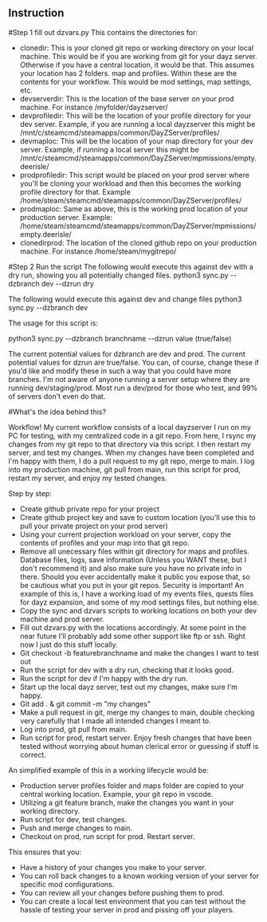 ## Instruction

#Step 1
fill out dzvars.py
This contains the directories for:

- clonedir: This is your cloned git repo or working directory on your local machine. This would be if you are working from git for your dayz server. Otherwise if you have a central location, it would be that. This assumes your location has 2 folders. map and profiles. Within these are the contents for your workflow. This would be mod settings, map settings, etc.
- devserverdir: This is the location of the base server on your prod machine.  For instance /myfolder/dayzserver/
- devprofiledir: This will be the location of your profile directory for your dev server. Example, if you are running a local dayzserver this might be /mnt/c/steamcmd/steamapps/common/DayZServer/profiles/
- devmaploc: This will be the location of your map directory for your dev server. Example, if running a local server this might be /mnt/c/steamcmd/steamapps/common/DayZServer/mpmissions/empty.deerisle/
- prodprofiledir: This script would be placed on your prod server where you'll be cloning your workload and then this becomes the working profile directory for that. Example /home/steam/steamcmd/steamapps/common/DayZServer/profiles/
- prodmaploc: Same as above, this is the working prod location of your production server. Example: /home/steam/steamcmd/steamapps/common/DayZServer/mpmissions/empty.deerisle/
- clonedirprod: The location of the cloned github repo on your production machine.  For instance /home/steam/mygitrepo/

#Step 2
Run the script
The following would execute this against dev with a dry run, showing you all potentially changed files.
python3 sync.py --dzbranch dev --dzrun dry

The following would execute this against dev and change files
python3 sync.py --dzbranch dev

The usage for this script is:

python3 sync.py --dzbranch branchname --dzrun value (true/false)

The current potential values for dzbranch are dev and prod. The current potential values for dzrun are true/false.
You can, of course, change these if you'd like and modify these in such a way that you could have more branches.
I'm not aware of anyone running a server setup where they are running dev/staging/prod. Most run a dev/prod for those who test, and 99% of servers don't even do that.

#What's the idea behind this?

Workflow! My current workflow consists of a local dayzserver I run on my PC for testing, with my centralized code in a git repo.
From here, I rsync my changes from my git repo to that directory via this script. I then restart my server, and test my changes.
When my changes have been completed and I'm happy with them, I do a pull request to my git repo, merge to main.
I log into my production machine, git pull from main, run this script for prod, restart my server, and enjoy my tested changes.

Step by step:

- Create github private repo for your project
- Create github project key and save to custom location (you'll use this to pull your private project on your prod server)
- Using your current projection workload on your server, copy the contents of profiles and your map into that git repo.
- Remove all unecessary files within git directory for maps and profiles. Database files, logs, save information (Unless you WANT these, but I don't recommend it) and also make sure you have no private info in there. Should you ever accidentally make it public you expose that, so be cautious what you put in your git repos. Security is important! An example of this is, I have a working load of my events files, quests files for dayz expansion, and some of my mod settings files, but nothing else.
- Copy the sync and dzvars scripts to working locations on both your dev machine and prod server.
- Fill out dzvars.py with the locations accordingly. At some point in the near future I'll probably add some other support like ftp or ssh. Right now I just do this stuff locally.
- Git checkout -b featurebranchname and make the changes I want to test out
- Run the script for dev with a dry run, checking that it looks good.
- Run the script for dev if I'm happy with the dry run.
- Start up the local dayz server, test out my changes, make sure I'm happy.
- Git add . & git commit -m "my changes"
- Make a pull request in git, merge my changes to main, double checking very carefully that I made all intended changes I meant to.
- Log into prod, git pull from main.
- Run script for prod, restart server. Enjoy fresh changes that have been tested without worrying about human clerical error or guessing if stuff is correct.

An simplified example of this in a working lifecycle would be:

- Production server profiles folder and maps folder are copied to your central working location. Example, your git repo in vscode.
- Utilizing a git feature branch, make the changes you want in your working directory.
- Run script for dev, test changes.
- Push and merge changes to main.
- Checkout on prod, run script for prod. Restart server.

This ensures that you:

- Have a history of your changes you make to your server.
- You can roll back changes to a known working version of your server for specific mod configurations.
- You can review all your changes before pushing them to prod.
- You can create a local test environment that you can test without the hassle of testing your server in prod and pissing off your players.
